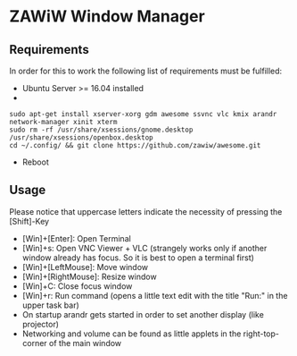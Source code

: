 # ZAWiW Window Manager

## Requirements

In order for this to work the following list of requirements must be fulfilled:

 * Ubuntu Server >= 16.04 installed
 *
 ```
sudo apt-get install xserver-xorg gdm awesome ssvnc vlc kmix arandr network-manager xinit xterm
sudo rm -rf /usr/share/xsessions/gnome.desktop /usr/share/xsessions/openbox.desktop
cd ~/.config/ && git clone https://github.com/zawiw/awesome.git
  ```
 * Reboot

## Usage

Please notice that uppercase letters indicate the necessity of pressing the [Shift]-Key
 * [Win]+[Enter]: Open Terminal
 * [Win]+s: Open VNC Viewer + VLC (strangely works only if another window already has focus. So it is best to open a terminal first)
 * [Win]+[LeftMouse]: Move window
 * [Win]+[RightMouse]: Resize window
 * [Win]+C: Close focus window
 * [Win]+r: Run command (opens a little text edit with the title "Run:" in the upper task bar)
 * On startup arandr gets started in order to set another display (like projector)
 * Networking and volume can be found as little applets in the right-top-corner of the main window
